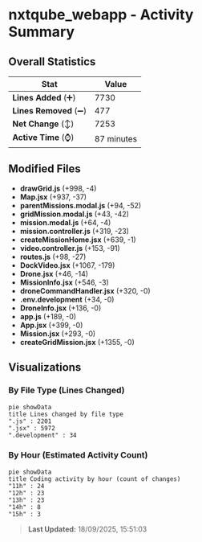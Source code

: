 # nxtqube_webapp - Activity Summary 

## Overall Statistics

| Stat                   | Value                                                             |
| ---------------------- | ----------------------------------------------------------------- |
| **Lines Added** (➕)   | 7730                                          |
| **Lines Removed** (➖) | 477                                        |
| **Net Change** (↕)    | 7253                |
| **Active Time** (⌚)   | 87 minutes |


## Modified Files
- **drawGrid.js** (+998, -4)
- **Map.jsx** (+937, -37)
- **parentMissions.modal.js** (+94, -52)
- **gridMission.modal.js** (+43, -42)
- **mission.modal.js** (+64, -4)
- **mission.controller.js** (+319, -23)
- **createMissionHome.jsx** (+639, -1)
- **video.controller.js** (+153, -91)
- **routes.js** (+98, -27)
- **DockVideo.jsx** (+1067, -179)
- **Drone.jsx** (+46, -14)
- **MissionInfo.jsx** (+546, -3)
- **droneCommandHandler.jsx** (+320, -0)
- **.env.development** (+34, -0)
- **DroneInfo.jsx** (+136, -0)
- **app.js** (+189, -0)
- **App.jsx** (+399, -0)
- **Mission.jsx** (+293, -0)
- **createGridMission.jsx** (+1355, -0)

## Visualizations

### By File Type (Lines Changed)

```mermaid
pie showData
title Lines changed by file type
".js" : 2201
".jsx" : 5972
".development" : 34
```

### By Hour (Estimated Activity Count)

```mermaid
pie showData
title Coding activity by hour (count of changes)
"11h" : 24
"12h" : 23
"13h" : 23
"14h" : 8
"15h" : 3
```


> **Last Updated:** 18/09/2025, 15:51:03